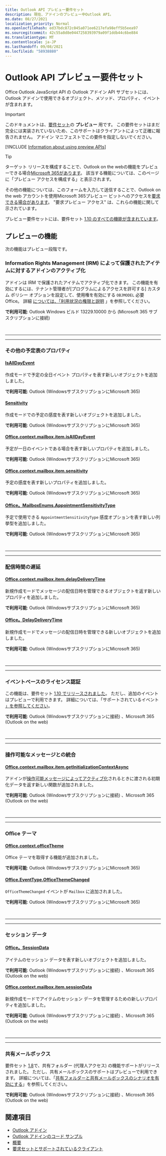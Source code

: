 ```yaml
---
title: Outlook API プレビュー要件セット
description: 現在、アドインのプレビュー中Outlook API。
ms.date: 08/27/2021
localization_priority: Normal
ms.openlocfilehash: ed37bdc872c045a071ee6217efa98eff5b5eea97
ms.sourcegitcommit: 42c55a8d8e0447258393979a09f1ddb44c6be884
ms.translationtype: MT
ms.contentlocale: ja-JP
ms.lasthandoff: 09/08/2021
ms.locfileid: "58938880"
---
```

# <a name="outlook-add-in-api-preview-requirement-set"></a>Outlook API プレビュー要件セット

Office Outlook JavaScript API の Outlook アドイン API サブセットには、Outlook アドインで使用できるオブジェクト、メソッド、プロパティ、イベントが含まれます。

> [!IMPORTANT]
> このドキュメントは、[要件セット](../../requirement-sets/outlook-api-requirement-sets.md)の **プレビュー** 用です。 この要件セットはまだ完全には実装されていないため、このサポートはクライアントによって正確に報告されません。 アドイン マニフェストでこの要件を指定しないでください。

[!INCLUDE [Information about using preview APIs](../../../includes/using-preview-apis-host.md)]

> [!TIP]
> ターゲット リリースを構成することで、Outlook on the webの機能をプレビューできる場合[Microsoft 365があります](/microsoft-365/admin/manage/release-options-in-office-365?view=o365-worldwide&preserve-view=true#set-up-the-release-option-in-the-admin-center)。 該当する機能については、このページに「プレビュー アクセスを構成する」と表示されます。
>
> その他の機能については、このフォームを入力して送信することで、Outlook on the web アカウントを使用Microsoft 365プレビュー ビットへのアクセスを[要求できる場合があります](https://aka.ms/OWAPreview)。 "要求プレビュー アクセス" は、これらの機能に関して示されています。

プレビュー要件セットには、要件セット [1.10 のすべての機能が含まれています](../requirement-set-1.10/outlook-requirement-set-1.10.md)。

## <a name="features-in-preview"></a>プレビューの機能

次の機能はプレビュー段階です。

### <a name="add-in-activation-on-items-protected-by-information-rights-management-irm"></a>Information Rights Management (IRM) によって保護されたアイテムに対するアドインのアクティブ化

アドインは IRM で保護されたアイテムでアクティブ化できます。 この機能を有効にするには、テナント管理者が[プログラムによるアクセスを許可する] カスタム ポリシー オプションを設定して、使用権を有効にする `OBJMODEL` 必要Office。  詳細 [については、「利用状況の権限と説明](/azure/information-protection/configure-usage-rights#usage-rights-and-descriptions) 」を参照してください。

**で利用可能**: Outlook Windows ビルド 13229.10000 から (Microsoft 365 サブスクリプションに接続)

<br>

---

---

### <a name="additional-calendar-properties"></a>その他の予定表のプロパティ

#### <a name="isalldayevent"></a>[IsAllDayEvent](/javascript/api/outlook/office.isalldayevent?view=outlook-js-preview&preserve-view=true)

作成モードで予定の全日イベント プロパティを表す新しいオブジェクトを追加しました。

**で利用可能**: Outlook (WindowsサブスクリプションにMicrosoft 365)

#### <a name="sensitivity"></a>[Sensitivity](/javascript/api/outlook/office.sensitivity?view=outlook-js-preview&preserve-view=true)

作成モードでの予定の感度を表す新しいオブジェクトを追加しました。

**で利用可能**: Outlook (WindowsサブスクリプションにMicrosoft 365)

#### <a name="officecontextmailboxitemisalldayevent"></a>[Office.context.mailbox.item.isAllDayEvent](office.context.mailbox.item.md#properties)

予定が一日のイベントである場合を表す新しいプロパティを追加しました。

**で利用可能**: Outlook (WindowsサブスクリプションにMicrosoft 365)

#### <a name="officecontextmailboxitemsensitivity"></a>[Office.context.mailbox.item.sensitivity](office.context.mailbox.item.md#properties)

予定の感度を表す新しいプロパティを追加しました。

**で利用可能**: Outlook (WindowsサブスクリプションにMicrosoft 365)

#### <a name="officemailboxenumsappointmentsensitivitytype"></a>[Office。MailboxEnums.AppointmentSensitivityType](/javascript/api/outlook/office.mailboxenums.appointmentsensitivitytype?view=outlook-js-preview&preserve-view=true)

予定で使用できる `AppointmentSensitivityType` 感度オプションを表す新しい列挙型を追加しました。

**で利用可能**: Outlook (WindowsサブスクリプションにMicrosoft 365)

<br>

---

---

### <a name="delay-delivery-time"></a>配信時間の遅延

#### <a name="officecontextmailboxitemdelaydeliverytime"></a>[Office.context.mailbox.item.delayDeliveryTime](office.context.mailbox.item.md#properties)

新規作成モードでメッセージの配信日時を管理できるオブジェクトを返す新しいプロパティを追加しました。

**で利用可能**: Outlook (WindowsサブスクリプションにMicrosoft 365)

#### <a name="officedelaydeliverytime"></a>[Office。DelayDeliveryTime](/javascript/api/outlook/office.delaydeliverytime)

新規作成モードでメッセージの配信日時を管理できる新しいオブジェクトを追加しました。

**で利用可能**: Outlook (WindowsサブスクリプションにMicrosoft 365)

<br>

---

---

### <a name="event-based-activation"></a>イベントベースのライセンス認証

この機能は、要件セット [1.10 でリリースされました](../requirement-set-1.10/outlook-requirement-set-1.10.md)。 ただし、追加のイベントはプレビューで利用できます。 詳細については、「サポートされているイベント [」を参照してください](../../../outlook/autolaunch.md#supported-events)。

**で利用可能**: Outlook (Windowsサブスクリプションに接続) 、Microsoft 365 (Outlook on the web)

<br>

---

---

### <a name="integration-with-actionable-messages"></a>操作可能なメッセージとの統合

#### <a name="officecontextmailboxitemgetinitializationcontextasync"></a>[Office.context.mailbox.item.getInitializationContextAsync](office.context.mailbox.item.md#methods)

アドインが[操作可能メッセージによってアクティブ化](/outlook/actionable-messages/invoke-add-in-from-actionable-message)されるときに渡される初期化データを返す新しい関数が追加されました。

**で利用可能**: Outlook (Windowsサブスクリプションに接続) 、Microsoft 365 (Outlook on the web)

<br>

---

---

### <a name="office-theme"></a>Office テーマ

#### <a name="officecontextofficetheme"></a>[Office.context.officeTheme](/javascript/api/office/office.context#officeTheme)

Office テーマを取得する機能が追加されました。

**で利用可能**: Outlook (WindowsサブスクリプションにMicrosoft 365)

#### <a name="officeeventtypeofficethemechanged"></a>[Office.EventType.OfficeThemeChanged](/javascript/api/office/office.eventtype)

`OfficeThemeChanged` イベントが `Mailbox` に追加されました。

**で利用可能**: Outlook (WindowsサブスクリプションにMicrosoft 365)

<br>

---

---

### <a name="session-data"></a>セッション データ

#### <a name="officesessiondata"></a>[Office。SessionData](/javascript/api/outlook/office.sessiondata)

アイテムのセッション データを表す新しいオブジェクトを追加しました。

**で利用可能**: Outlook (Windowsサブスクリプションに接続) 、Microsoft 365 (Outlook on the web)

#### <a name="officecontextmailboxitemsessiondata"></a>[Office.context.mailbox.item.sessionData](office.context.mailbox.item.md#properties)

新規作成モードでアイテムのセッション データを管理するための新しいプロパティを追加しました。

**で利用可能**: Outlook (Windowsサブスクリプションに接続) 、Microsoft 365 (Outlook on the web)

<br>

---

---

### <a name="shared-mailboxes"></a>共有メールボックス

要件セット [1.8](../requirement-set-1.8/outlook-requirement-set-1.8.md)で、共有フォルダー (代理人アクセス) の機能サポートがリリースされました。 ただし、共有メールボックスのサポートはプレビューで利用できます。 詳細については、「[共有フォルダーと共有メールボックスのシナリオを有効にする](../../../outlook/delegate-access.md)」を参照してください。

**で利用可能**: Outlook (Windowsサブスクリプションに接続) 、Microsoft 365 (Outlook on the web)

## <a name="see-also"></a>関連項目

- [Outlook アドイン](../../../outlook/outlook-add-ins-overview.md)
- [Outlook アドインのコード サンプル](https://developer.microsoft.com/outlook/gallery/?filterBy=Outlook,Samples,Add-ins)
- [概要](../../../quickstarts/outlook-quickstart.md)
- [要求セットとサポートされているクライアント](../../requirement-sets/outlook-api-requirement-sets.md)
